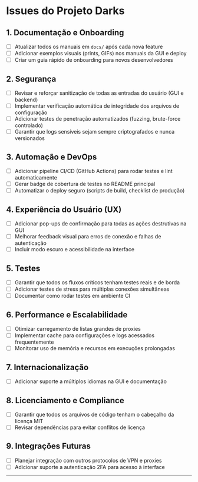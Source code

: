 # Issues do Projeto Darks

## 1. Documentação e Onboarding
- [ ] Atualizar todos os manuais em `docs/` após cada nova feature
- [ ] Adicionar exemplos visuais (prints, GIFs) nos manuais da GUI e deploy
- [ ] Criar um guia rápido de onboarding para novos desenvolvedores

## 2. Segurança
- [ ] Revisar e reforçar sanitização de todas as entradas do usuário (GUI e backend)
- [ ] Implementar verificação automática de integridade dos arquivos de configuração
- [ ] Adicionar testes de penetração automatizados (fuzzing, brute-force controlado)
- [ ] Garantir que logs sensíveis sejam sempre criptografados e nunca versionados

## 3. Automação e DevOps
- [ ] Adicionar pipeline CI/CD (GitHub Actions) para rodar testes e lint automaticamente
- [ ] Gerar badge de cobertura de testes no README principal
- [ ] Automatizar o deploy seguro (scripts de build, checklist de produção)

## 4. Experiência do Usuário (UX)
- [ ] Adicionar pop-ups de confirmação para todas as ações destrutivas na GUI
- [ ] Melhorar feedback visual para erros de conexão e falhas de autenticação
- [ ] Incluir modo escuro e acessibilidade na interface

## 5. Testes
- [ ] Garantir que todos os fluxos críticos tenham testes reais e de borda
- [ ] Adicionar testes de stress para múltiplas conexões simultâneas
- [ ] Documentar como rodar testes em ambiente CI

## 6. Performance e Escalabilidade
- [ ] Otimizar carregamento de listas grandes de proxies
- [ ] Implementar cache para configurações e logs acessados frequentemente
- [ ] Monitorar uso de memória e recursos em execuções prolongadas

## 7. Internacionalização
- [ ] Adicionar suporte a múltiplos idiomas na GUI e documentação

## 8. Licenciamento e Compliance
- [ ] Garantir que todos os arquivos de código tenham o cabeçalho da licença MIT
- [ ] Revisar dependências para evitar conflitos de licença

## 9. Integrações Futuras
- [ ] Planejar integração com outros protocolos de VPN e proxies
- [ ] Adicionar suporte a autenticação 2FA para acesso à interface

---
